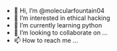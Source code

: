 - 👋 Hi, I’m @molecularfountain04
- 👀 I’m interested in ethical hacking
- 🌱 I’m currently learning python
- 💞️ I’m looking to collaborate on ...
- 📫 How to reach me ...

<!---
molecularfountain04/molecularfountain04 is a ✨ special ✨ repository because its `README.md` (this file) appears on your GitHub profile.
You can click the Preview link to take a look at your changes.
--->
